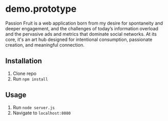 # demo.prototype
Passion Fruit is a web application born from my desire for spontaneity and deeper engagement, and the challenges of today’s information overload and the pervasive ads and metrics that dominate social networks. At its core, it's an art hub designed for intentional consumption, passionate creation, and meaningful connection.

## Installation

1. Clone repo
2. Run `npm install`

## Usage

1. Run `node server.js`
2. Navigate to `localhost:8080`
